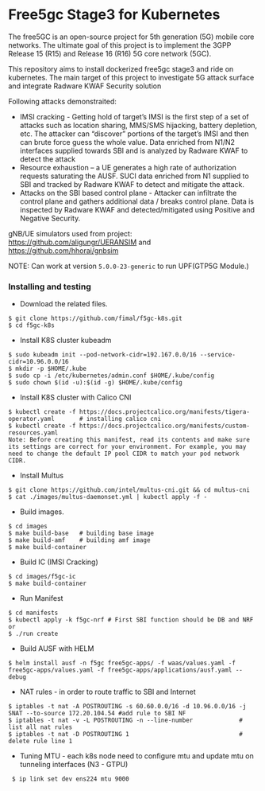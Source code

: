 # Free5gc Stage3 for Kubernetes
The free5GC is an open-source project for 5th generation (5G) mobile core networks. The ultimate goal of this project is to implement the 3GPP Release 15 (R15) and Release 16 (R16) 5G core network (5GC).

This repository aims to install dockerized free5gc stage3 and ride on kubernetes.
The main target of this project to investigate 5G attack surface and integrate Radware KWAF Security solution

Following attacks demonstraited:
 - IMSI cracking - Getting hold of target’s IMSI is the first step of a set of attacks such as location sharing, MMS/SMS hijacking, battery depletion, etc. The attacker can “discover” portions of the target’s IMSI and then can brute force guess the whole value.
Data enriched from N1/N2 interfaces supplied towards SBI and is analyzed by Radware KWAF to detect the attack
 - Resource exhaustion – a UE generates a high rate of authorization requests saturating the AUSF.
SUCI data enriched from N1 supplied to SBI and tracked by Radware KWAF to detect and mitigate the attack.
 - Attacks on the SBI based control plane - Attacker can infiltrate the control plane and gathers additional data / breaks control plane.
Data is inspected by Radware KWAF and detected/mitigated using Positive and Negative Security.

gNB/UE simulators used from project: https://github.com/aligungr/UERANSIM and https://github.com/hhorai/gnbsim

NOTE: Can work at version `5.0.0-23-generic` to run UPF(GTP5G Module.)

### Installing and testing

* Download the related files.
```
$ git clone https://github.com/fimal/f5gc-k8s.git
$ cd f5gc-k8s
```

* Install K8S cluster kubeadm
```
$ sudo kubeadm init --pod-network-cidr=192.167.0.0/16 --service-cidr=10.96.0.0/16
$ mkdir -p $HOME/.kube
$ sudo cp -i /etc/kubernetes/admin.conf $HOME/.kube/config
$ sudo chown $(id -u):$(id -g) $HOME/.kube/config
```

* Install K8S cluster with Calico CNI
```
$ kubectl create -f https://docs.projectcalico.org/manifests/tigera-operator.yaml		# installing calico cni
$ kubectl create -f https://docs.projectcalico.org/manifests/custom-resources.yaml
Note: Before creating this manifest, read its contents and make sure its settings are correct for your environment. For example, you may need to change the default IP pool CIDR to match your pod network CIDR.
```

* Install Multus
```
$ git clone https://github.com/intel/multus-cni.git && cd multus-cni
$ cat ./images/multus-daemonset.yml | kubectl apply -f -
```

* Build images.
```
$ cd images
$ make build-base	# building base image
$ make build-amf    # building amf image
$ make build-container
```

 * Build IC (IMSI Cracking)
 ```
 $ cd images/f5gc-ic
 $ make build-container
 ```

 * Run Manifest
```
$ cd manifests
$ kubectl apply -k f5gc-nrf # First SBI function should be DB and NRF
or
$ ./run create
```

 * Build AUSF with HELM
 ```
 $ helm install ausf -n f5gc free5gc-apps/ -f waas/values.yaml -f free5gc-apps/values.yaml -f free5gc-apps/applications/ausf.yaml --debug
 ```

 * NAT rules - in order to route traffic to SBI and Internet
```
$ iptables -t nat -A POSTROUTING -s 60.60.0.0/16 -d 10.96.0.0/16 -j SNAT --to-source 172.20.104.54 #add rule to SBI NF
$ iptables -t nat -v -L POSTROUTING -n --line-number             # list all nat rules
$ iptables -t nat -D POSTROUTING 1                               # delete rule line 1
```

 * Tuning MTU - each k8s node need to configure mtu and update mtu on tunneling interfaces (N3 - GTPU)
```
 $ ip link set dev ens224 mtu 9000
```
